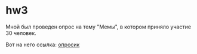 # hw3
Мной был проведен опрос на тему "Мемы", в котором приняло участие 30 человек.

Вот на него ссылка: [опросик](https://docs.google.com/forms/d/e/1FAIpQLSdRmyC5FJ9ELDnFluzYW9jcCjWYlXbqX9CsVqZ580-KikoSoA/viewform?usp=sf_link "опросик")

